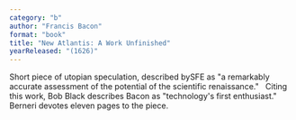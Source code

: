 ```yaml
---
category: "b"
author: "Francis Bacon"
format: "book"
title: "New Atlantis: A Work Unfinished"
yearReleased: "(1626)"
---
```

Short piece of utopian speculation, described bySFE as "a remarkably accurate assessment of the potential of the scientific renaissance."
 
Citing this work, Bob Black describes Bacon as "technology's first enthusiast." Berneri devotes eleven pages to the piece.
 
